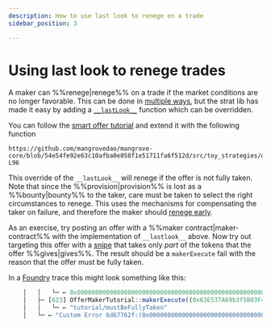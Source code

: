 ```yaml
---
description: How to use last look to renege on a trade
sidebar_position: 3

---
```


# Using last look to renege trades

A maker can %%renege|renege%% on a trade if the market conditions are no longer favorable. This can be done in [multiple ways](../../contracts/technical-references/taking-and-making-offers/reactive-offer/maker-contract.md), but the strat lib has made it easy by adding a [`__lastLook__`](../technical-references/code/strategies/MangroveOffer.md#lastlook) function which can be overridden.

You can follow the [smart offer tutorial](../getting-started/smart-offer.md) and extend it with the following function

```solidity reference title="OfferMakerTutorial.sol"
https://github.com/mangrovedao/mangrove-core/blob/54e54fe92e63c10afba0e058f1e51711fa6f512d/src/toy_strategies/offer_maker/tutorial/OfferMakerTutorialResidual.sol#L93-L96
```

This override of the `__lastLook__` will renege if the offer is not fully taken. Note that since the %%provision|provision%% is lost as a %%bounty|bounty%% to the taker, care must be taken to select the right circumstances to renege. This uses the mechanisms for compensating the taker on failure, and therefore the maker should [renege early](../../contracts/background/taker-compensation.md#encouraging-early-renege).

As an exercise, try posting an offer with a %%maker contract|maker-contract%% with the implementation of `__lastlook__` above. Now try out targeting this offer with a [snipe](../../contracts/technical-references/taking-and-making-offers/taker-order/README.md#offer-sniping) that takes only _part_ of the tokens that the offer %%gives|gives%%. The result should be a `makerExecute` fail with the reason that the offer must be fully taken. 

In a [Foundry](https://book.getfoundry.sh/getting-started/installation) trace this might look something like this:

```js
    │   │   └─ ← 0x0000000000000000000000000000000000000000000000000000000000000001
    │   ├─ [623] OfferMakerTutorial::makerExecute((0x63E537A69b3f5B03F4f46c5765c82861BD874b6e, 0xC87385b5E62099f92d490750Fcd6C901a524BBcA, 565, 13965252376515437924197781608061731723491045742767017537776374226616320, 100000000000000000, 170000000000000000000, 114972889140951241694864433974031885472888135242322246917362470694355803832320, 95685385232850624329487581946028423310341827134083876137913628388789126692864, 452312848583266388373324160192082719549164520795168960635552751154278432768)) 
    │   │   └─ ← "tutorial/mustBeFullyTaken"
    │   └─ ← "Custom Error 6d67762f:(0x0000000000000000000000000000000000000000, 15120238736495)"
```
